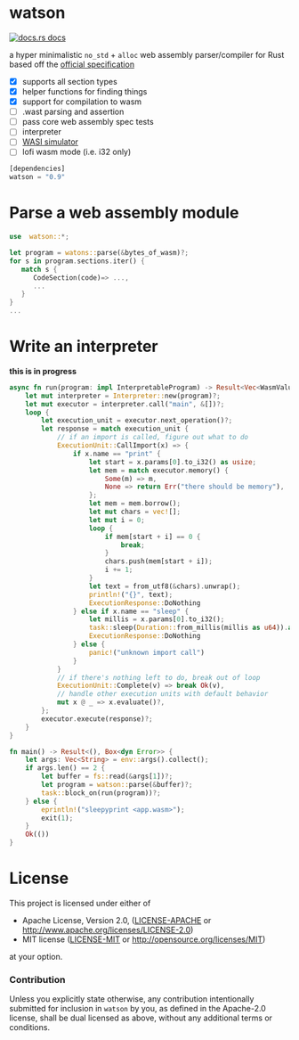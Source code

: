 # watson

<a href="https://docs.rs/watson"><img src="https://img.shields.io/badge/docs-latest-blue.svg?style=flat-square" alt="docs.rs docs" /></a>

a hyper minimalistic `no_std` + `alloc` web assembly parser/compiler for Rust based off the [official specification](https://webassembly.github.io/spec/core/index.html)

- [X] supports all section types
- [X] helper functions for finding things
- [x] support for compilation to wasm
- [ ] .wast parsing and assertion
- [ ] pass core web assembly spec tests
- [ ] interpreter
- [ ] [WASI simulator](https://richardanaya.github.io/watson/examples/simulator/index.html)
- [ ] lofi wasm mode (i.e. i32 only)

```rust
[dependencies]
watson = "0.9"
```

# Parse a web assembly module

```rust
use  watson::*;

let program = watons::parse(&bytes_of_wasm)?;
for s in program.sections.iter() {
   match s {
      CodeSection(code)=> ...,
      ...
   }
}
...
```

# Write an interpreter

**this is in progress**

```rust
async fn run(program: impl InterpretableProgram) -> Result<Vec<WasmValue>, &'static str> {
    let mut interpreter = Interpreter::new(program)?;
    let mut executor = interpreter.call("main", &[])?;
    loop {
        let execution_unit = executor.next_operation()?;
        let response = match execution_unit {
            // if an import is called, figure out what to do
            ExecutionUnit::CallImport(x) => {
                if x.name == "print" {
                    let start = x.params[0].to_i32() as usize;
                    let mem = match executor.memory() {
                        Some(m) => m,
                        None => return Err("there should be memory"),
                    };
                    let mem = mem.borrow();
                    let mut chars = vec![];
                    let mut i = 0;
                    loop {
                        if mem[start + i] == 0 {
                            break;
                        }
                        chars.push(mem[start + i]);
                        i += 1;
                    }
                    let text = from_utf8(&chars).unwrap();
                    println!("{}", text);
                    ExecutionResponse::DoNothing
                } else if x.name == "sleep" {
                    let millis = x.params[0].to_i32();
                    task::sleep(Duration::from_millis(millis as u64)).await;
                    ExecutionResponse::DoNothing
                } else {
                    panic!("unknown import call")
                }
            }
            // if there's nothing left to do, break out of loop
            ExecutionUnit::Complete(v) => break Ok(v),
            // handle other execution units with default behavior
            mut x @ _ => x.evaluate()?,
        };
        executor.execute(response)?;
    }
}

fn main() -> Result<(), Box<dyn Error>> {
    let args: Vec<String> = env::args().collect();
    if args.len() == 2 {
        let buffer = fs::read(&args[1])?;
        let program = watson::parse(&buffer)?;
        task::block_on(run(program))?;
    } else {
        eprintln!("sleepyprint <app.wasm>");
        exit(1);
    }
    Ok(())
}
```

# License

This project is licensed under either of

 * Apache License, Version 2.0, ([LICENSE-APACHE](LICENSE-APACHE) or
   http://www.apache.org/licenses/LICENSE-2.0)
 * MIT license ([LICENSE-MIT](LICENSE-MIT) or
   http://opensource.org/licenses/MIT)

at your option.

### Contribution

Unless you explicitly state otherwise, any contribution intentionally submitted
for inclusion in `watson` by you, as defined in the Apache-2.0 license, shall be
dual licensed as above, without any additional terms or conditions.
